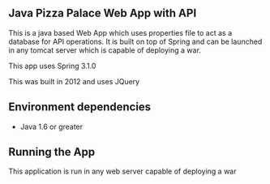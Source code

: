 ## Java Pizza Palace Web App with API
This is a java based Web App which uses properties file to act as a database for API operations. It is built on top of Spring and can be launched in any tomcat server which is capable of deploying a war. 

This app uses Spring 3.1.0

This was built in 2012 and uses JQuery

## Environment dependencies

- Java 1.6 or greater

## Running the App
This application is run in any web server capable of deploying a war 


